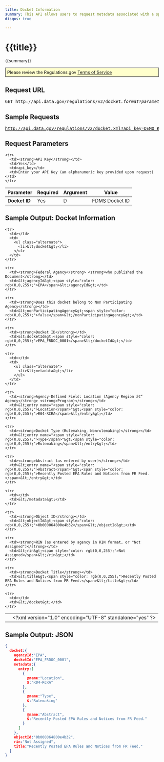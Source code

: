 ```yaml
---
title: Docket Information
summary: This API allows users to request metadata associated with a specific Docket.
disqus: true

---
```


# {{title}}
{{summary}}

<p style="background-color:#FFFFCC; border:2px solid #707070; padding: 5px">
Please review the Regulations.gov <a href="http://www.regulations.gov/#!developers;page=termsOfService">Terms of Service</a>
</p>

<ul id="toc"></ul>

## Request URL

<pre>GET http://api.data.gov/regulations/v2/docket<em>.format?parameters</em></pre>

## Sample Requests

<pre><a href="http://api.data.gov/regulations/v2/docket.xml?api_key=DEMO_KEY&D=EPA_FRDOC_0001">http://api.data.gov/regulations/v2/docket.xml?api_key=DEMO_KEY&D=EPA_FRDOC_0001</a></pre>

## Request Parameters

<table border="0" cellpadding="0" cellspacing="0" class="doc-parameters">
  <thead>
    <tr>
      <th>Parameter</th>
      <th>Required</th>
      <th>Argument</th>
      <th>Value</th>
    </tr>
  </thead>

  <tbody>
    <tr>
      <td><strong>Docket ID</strong></td>
      <td>Yes</td>
      <td>D</td>
      <td>FDMS Docket ID</td>
    </tr>

    <tr>
      <td><strong>API Key</strong></td>
      <td>Yes</td>
      <td>api_key</td>
      <td>Enter your API Key (an alphanumeric key provided upon request)</td>
    </tr>
  </tbody>
</table>

## Sample Output: Docket Information

<table>
  <tbody>
    <tr>
      <td></td>
      <td>&lt;?xml version="1.0" encoding="UTF-8" standalone="yes" ?&gt;</td>
    </tr>

    <tr>
      <td></td>
      <td>
        <ul class="alternate">
          <li>&lt;docket&gt;</li>
        </ul>
      </td>
    </tr>

    <tr>
      <td><strong>Federal Agency</strong> <strong>who published the Document</strong></td>
      <td>&lt;agencyId&gt;<span style="color: rgb(0,0,255);">EPA</span>&lt;/agencyId&gt;</td>
    </tr>

    <tr>
      <td><strong>Does this docket belong to Non Participating Agency</strong></td>
      <td>&lt;nonParticipatingAgency&gt;<span style="color: rgb(0,0,255);">false</span>&lt;/nonParticipatingAgency&gt;</td>
    </tr>

    <tr>
      <td><strong>Docket ID</strong></td>
      <td>&lt;docketId&gt;<span style="color: rgb(0,0,255);">EPA_FRDOC_0001</span>&lt;/docketId&gt;</td>
    </tr>

    <tr>
      <td></td>
      <td>
        <ul class="alternate">
          <li>&lt;metadata&gt;</li>
        </ul>
      </td>
    </tr>

    <tr>
      <td><strong>Agency-Defined Field: Location (Agency Region â€“ Agency</strong> <strong>Program)</strong></td>
      <td>&lt;entry name="<span style="color: rgb(0,0,255);">Location</span>"&gt;<span style="color: rgb(0,0,255);">R04-RCRA</span>&lt;/entry&gt;</td>
    </tr>

    <tr>
      <td><strong>Docket Type (Rulemaking, Nonrulemaking)</strong></td>
      <td>&lt;entry name="<span style="color: rgb(0,0,255);">Type</span>"&gt;<span style="color: rgb(0,0,255);">Rulemaking</span>&lt;/entry&gt;</td>
    </tr>

    <tr>
      <td><strong>Abstract (as entered by user)</strong></td>
      <td>&lt;entry name="<span style="color: rgb(0,0,255);">Abstract</span>"&gt;<span style="color: rgb(0,0,255);">Recently Posted EPA Rules and Notices from FR Feed.</span>&lt;/entry&gt;</td>
    </tr>

    <tr>
      <td></td>
      <td>&lt;/metadata&gt;</td>
    </tr>

    <tr>
      <td><strong>Object ID</strong></td>
      <td>&lt;objectId&gt;<span style="color: rgb(0,0,255);">0b000064800e4b32</span>&lt;/objectId&gt;</td>
    </tr>

    <tr>
      <td><strong>RIN (as entered by agency in RIN format, or "Not Assigned")</strong></td>
      <td>&lt;rin&gt;<span style="color: rgb(0,0,255);">Not Assigned</span>&lt;/rin&gt;</td>
    </tr>

    <tr>
      <td><strong>Docket Title</strong></td>
      <td>&lt;title&gt;<span style="color: rgb(0,0,255);">Recently Posted EPA Rules and Notices from FR Feed.</span>&lt;/title&gt;</td>
    </tr>

    <tr>
      <td></td>
      <td>&lt;/docket&gt;</td>
    </tr>
  </tbody>
</table>

## Sample Output: JSON

```json
{
  docket:{
    agencyId:"EPA",
    docketId:"EPA_FRDOC_0001",
    metadata:{
      entry:[
        {
          @name:"Location",
          $:"R04-RCRA"
        },
        {
          @name:"Type",
          $:"Rulemaking"
        },
        {
          @name:"Abstract",
          $:"Recently Posted EPA Rules and Notices from FR Feed."
        }
      ]
    },
    objectId:"0b000064800e4b32",
    rin:"Not Assigned",
    title:"Recently Posted EPA Rules and Notices from FR Feed."
  }
}
```

